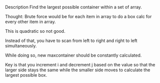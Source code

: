Description
Find the largest possible container within a set of array.

Thought:
Brute force would be for each item in array to do a box calc for every other item in array.

This is quadratic so not good.

Instead of that, you have to scan from left to right and right to left simultaneously.

While doing so, new maxcontainer should be constantly calculated.

Key is that you increment i and decrement j based on the value so that the larger side stays the same while the smaller side moves to calculate the largest possible box.